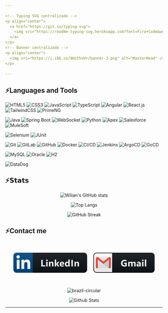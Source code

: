```yaml
---

<!-- Typing SVG centralizado -->
<p align="center">
  <a href="https://git.io/typing-svg">
    <img src="https://readme-typing-svg.herokuapp.com?font=Fira+Code&weight=700&pause=1000&color=F7F7F7&center=true&width=435&lines=Hi%2C+I'm+Wilian+Fidelis;Welcome%2C+nice+to+meet+you!" alt="Typing SVG"/>
  </a>
</p>
<!-- Banner centralizado -->
<p align="center">
  <img src="https://i.ibb.co/9HzthvHr/banner-3.png" alt="MasterHead" />
</p>

---
```

## ⚡️Languages and Tools

<!-- LINGUAGENS / FRONT-END -->
![HTML5](https://img.shields.io/badge/-HTML5-%23E44D27?style=flat-square&logo=html5&logoColor=ffffff)
![CSS3](https://img.shields.io/badge/-CSS3-%231572B6?style=flat-square&logo=css3&logoColor=ffffff)
![JavaScript](https://img.shields.io/badge/-JavaScript-%23F7DF1C?style=flat-square&logo=javascript&logoColor=000000&labelColor=%23F7DF1C&color=%23FFCE5A)
![TypeScript](https://img.shields.io/badge/-TypeScript-007ACC?style=flat-square&logo=typescript&logoColor=ffffff)
![Angular](https://img.shields.io/badge/-Angular-%23DD0031?style=flat-square&logo=angular&logoColor=ffffff)
![React.js](https://img.shields.io/badge/-React.js-%23282C34?style=flat-square&logo=react&logoColor=61DAFB)
![TailwindCSS](https://img.shields.io/badge/-TailwindCSS-%231a202c?style=flat-square&logo=tailwind-css&logoColor=06B6D4)
![PrimeNG](https://img.shields.io/badge/-PrimeNG-%2320a4d8?style=flat-square&logo=primefaces&logoColor=ffffff)

<!-- BACK-END -->
![Java](https://img.shields.io/badge/-Java-%23EA2D2E?style=flat-square&logo=openjdk&logoColor=ffffff)
![Spring Boot](https://img.shields.io/badge/-Spring%20Boot-%236DB33F?style=flat-square&logo=spring-boot&logoColor=ffffff)
![WebSocket](https://img.shields.io/badge/-WebSocket-%23333?style=flat-square)
![Python](https://img.shields.io/badge/-Python-3776AB?style=flat-square&logo=python&logoColor=ffffff)
![Apex](https://img.shields.io/badge/-Apex-1798c1?style=flat-square&logo=salesforce&logoColor=ffffff)
![Salesforce](https://img.shields.io/badge/-Salesforce-00A1E0?style=flat-square&logo=salesforce&logoColor=ffffff)
![MuleSoft](https://img.shields.io/badge/-MuleSoft-00A3E0?style=flat-square&logo=mulesoft&logoColor=ffffff)

<!-- TESTES / AUTOMAÇÃO -->
![Selenium](https://img.shields.io/badge/-Selenium-%2343B02A?style=flat-square&logo=selenium&logoColor=ffffff)
![JUnit](https://img.shields.io/badge/-JUnit-25A162?style=flat-square&logo=junit5&logoColor=ffffff)

<!-- FERRAMENTAS -->
![Git](https://img.shields.io/badge/-Git-%23F05032?style=flat-square&logo=git&logoColor=ffffff)
![GitLab](https://img.shields.io/badge/-GitLab-FCA121?style=flat-square&logo=gitlab&logoColor=ffffff)
![GitHub](https://img.shields.io/badge/-GitHub-%23181717?style=flat-square&logo=github&logoColor=ffffff)
![Docker](https://img.shields.io/badge/-Docker-%232496ED?style=flat-square&logo=docker&logoColor=ffffff)
![CI/CD](https://img.shields.io/badge/-CI%2FCD-2088FF?style=flat-square&logo=githubactions&logoColor=ffffff)
![Jenkins](https://img.shields.io/badge/-Jenkins-D24939?style=flat-square&logo=jenkins&logoColor=ffffff)
![ArgoCD](https://img.shields.io/badge/-ArgoCD-FE4C1E?style=flat-square&logo=argo&logoColor=ffffff)
![GoCD](https://img.shields.io/badge/-GoCD-94399E?style=flat-square&logo=gocd&logoColor=ffffff)

<!-- BANCO DE DADOS -->
![MySQL](https://img.shields.io/badge/-MySQL-%234479A1?style=flat-square&logo=mysql&logoColor=ffffff)
![Oracle](https://img.shields.io/badge/-Oracle-F80000?style=flat-square&logo=oracle&logoColor=ffffff)
![H2](https://img.shields.io/badge/-H2-0072C6?style=flat-square&logo=databricks&logoColor=ffffff)

![DataDog](https://img.shields.io/badge/-Datadog-632CA6?style=flat-square&logo=datadog&logoColor=ffffff)


## ⚡️𝗦𝘁𝗮𝘁𝘀

<div align="center">

  ![Wilian's GitHub stats](https://github-readme-stats.vercel.app/api?username=wilianfidelis&show_icons=true&theme=radical&hide_border=true&count_private=true&include_all_commits=true&rank_icon=github)
  
  ![Top Langs](https://github-readme-stats.vercel.app/api/top-langs/?username=wilianfidelis&layout=compact&theme=radical&hide_border=true)
  
  ![GitHub Streak](https://streak-stats.demolab.com/?user=wilianfidelis&theme=radical&hide_border=true)
</div>

## ⚡️Contact me
<br>
<p align="center">
  <a href="https://www.linkedin.com/in/wilian-fidelis-79aab0115/" target="_blank" style="text-decoration: none;">
    <img src="https://github.com/MikeCodesDotNET/ColoredBadges/blob/master/svg/social/linkedin.svg" alt="LinkedIn"/>
  </a>
  &nbsp;&nbsp;&nbsp;
  <a href="mailto:wilian.fidelis.adler@gmail.com" target="_blank" style="text-decoration: none;">
    <img src="https://github.com/MikeCodesDotNET/ColoredBadges/blob/master/svg/social/gmail.svg" alt="Gmail" />
  </a>
</p>
<br>
<p align="center"><img width="48" height="48" src="https://img.icons8.com/color/48/brazil-circular.png" alt="brazil-circular"/></p>


<p align="center">
  <img src="https://raw.githubusercontent.com/mayhemantt/mayhemantt/Update/svg/Bottom.svg" alt="Github Stats" />
</p>

---
